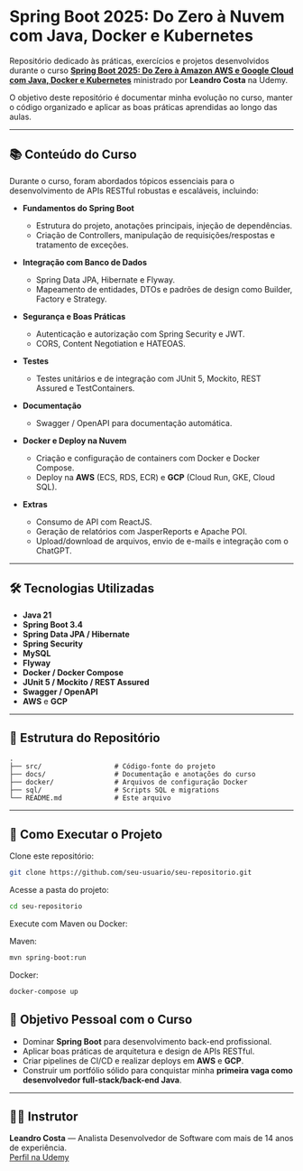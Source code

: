 # Spring Boot 2025: Do Zero à Nuvem com Java, Docker e Kubernetes

Repositório dedicado às práticas, exercícios e projetos desenvolvidos durante o curso **[Spring Boot 2025: Do Zero à Amazon AWS e Google Cloud com Java, Docker e Kubernetes](https://www.udemy.com/course/restful-apis-do-0-a-nuvem-com-springboot-e-docker/?couponCode=MT130825G1)** ministrado por **Leandro Costa** na Udemy.

O objetivo deste repositório é documentar minha evolução no curso, manter o código organizado e aplicar as boas práticas aprendidas ao longo das aulas.

---

## 📚 Conteúdo do Curso

Durante o curso, foram abordados tópicos essenciais para o desenvolvimento de APIs RESTful robustas e escaláveis, incluindo:

- **Fundamentos do Spring Boot**  
  - Estrutura do projeto, anotações principais, injeção de dependências.
  - Criação de Controllers, manipulação de requisições/respostas e tratamento de exceções.

- **Integração com Banco de Dados**  
  - Spring Data JPA, Hibernate e Flyway.  
  - Mapeamento de entidades, DTOs e padrões de design como Builder, Factory e Strategy.

- **Segurança e Boas Práticas**  
  - Autenticação e autorização com Spring Security e JWT.  
  - CORS, Content Negotiation e HATEOAS.

- **Testes**  
  - Testes unitários e de integração com JUnit 5, Mockito, REST Assured e TestContainers.

- **Documentação**  
  - Swagger / OpenAPI para documentação automática.

- **Docker e Deploy na Nuvem**  
  - Criação e configuração de containers com Docker e Docker Compose.  
  - Deploy na **AWS** (ECS, RDS, ECR) e **GCP** (Cloud Run, GKE, Cloud SQL).

- **Extras**  
  - Consumo de API com ReactJS.  
  - Geração de relatórios com JasperReports e Apache POI.  
  - Upload/download de arquivos, envio de e-mails e integração com o ChatGPT.

---

## 🛠️ Tecnologias Utilizadas

- **Java 21**
- **Spring Boot 3.4**
- **Spring Data JPA / Hibernate**
- **Spring Security**
- **MySQL**
- **Flyway**
- **Docker / Docker Compose**
- **JUnit 5 / Mockito / REST Assured**
- **Swagger / OpenAPI**
- **AWS** e **GCP**

---

## 📂 Estrutura do Repositório

```plaintext
.
├── src/                  # Código-fonte do projeto
├── docs/                 # Documentação e anotações do curso
├── docker/               # Arquivos de configuração Docker
├── sql/                  # Scripts SQL e migrations
└── README.md             # Este arquivo
```
---
## 🚀 Como Executar o Projeto

Clone este repositório:

```bash
git clone https://github.com/seu-usuario/seu-repositorio.git
```

Acesse a pasta do projeto:
```bash
cd seu-repositorio
```

Execute com Maven ou Docker:

Maven:
```bash
mvn spring-boot:run
```
Docker:
```bash
docker-compose up
```
## 🎯 Objetivo Pessoal com o Curso

- Dominar **Spring Boot** para desenvolvimento back-end profissional.  
- Aplicar boas práticas de arquitetura e design de APIs RESTful.  
- Criar pipelines de CI/CD e realizar deploys em **AWS** e **GCP**.  
- Construir um portfólio sólido para conquistar minha **primeira vaga como desenvolvedor full-stack/back-end Java**.

---

## 👨‍💻 Instrutor

**Leandro Costa** — Analista Desenvolvedor de Software com mais de 14 anos de experiência.  
[Perfil na Udemy](https://www.udemy.com/user/leandro-costa-9/)

